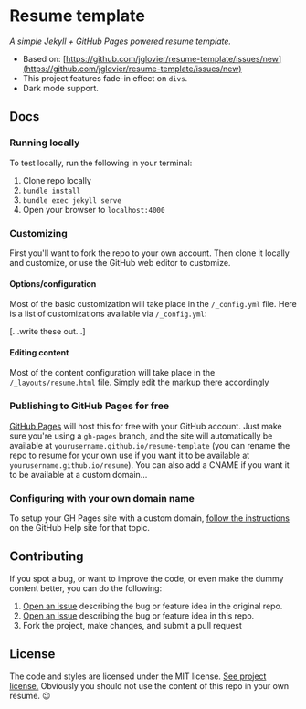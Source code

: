 # Resume template

*A simple Jekyll + GitHub Pages powered resume template.*
- Based on: [https://github.com/jglovier/resume-template/issues/new](https://github.com/jglovier/resume-template/issues/new)
- This project features fade-in effect on `divs`.
- Dark mode support.

## Docs

### Running locally

To test locally, run the following in your terminal:

1. Clone repo locally
1. `bundle install`
2. `bundle exec jekyll serve`
3. Open your browser to `localhost:4000`

### Customizing

First you'll want to fork the repo to your own account. Then clone it locally and customize, or use the GitHub web editor to customize.

#### Options/configuration

Most of the basic customization will take place in the `/_config.yml` file. Here is a list of customizations available via `/_config.yml`:

[...write these out...]

#### Editing content

Most of the content configuration will take place in the `/_layouts/resume.html` file. Simply edit the markup there accordingly

### Publishing to GitHub Pages for free

[GitHub Pages](https://pages.github.com/) will host this for free with your GitHub account. Just make sure you're using a `gh-pages` branch, and the site will automatically be available at `yourusername.github.io/resume-template` (you can rename the repo to resume for your own use if you want it to be available at `yourusername.github.io/resume`). You can also add a CNAME if you want it to be available at a custom domain...

### Configuring with your own domain name

To setup your GH Pages site with a custom domain, [follow the instructions](https://help.github.com/articles/setting-up-a-custom-domain-with-github-pages/) on the GitHub Help site for that topic.

## Contributing

If you spot a bug, or want to improve the code, or even make the dummy content better, you can do the following:

1. [Open an issue](https://github.com/jglovier/resume-template/issues/new) describing the bug or feature idea in the original repo.
2. [Open an issue](https://github.com/obocat/daniel_toranzo_perez/issues) describing the bug or feature idea in this repo.
3. Fork the project, make changes, and submit a pull request

## License

The code and styles are licensed under the MIT license. [See project license.](LICENSE) Obviously you should not use the content of this repo in your own resume. :wink:
